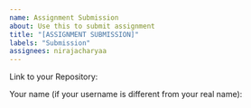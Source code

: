 ```yaml
---
name: Assignment Submission
about: Use this to submit assignment
title: "[ASSIGNMENT SUBMISSION]"
labels: "Submission"
assignees: nirajacharyaa
---
```


Link to your Repository:

Your name (if your username is different from your real name):
